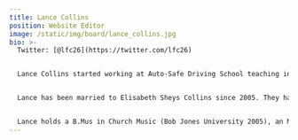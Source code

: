```yaml
---
title: Lance Collins
position: Website Editor
image: /static/img/board/lance_collins.jpg
bio: >-
  Twitter: [@lfc26](https://twitter.com/lfc26)


  Lance Collins started working at Auto-Safe Driving School teaching in the classroom in 2003. In 2005 he started teaching behind the wheel as well as in the classroom. In 2013 Lance became a safety officer for road tests and became the Operations Manager at Auto-Safe. His duties at this time include teaching BTW and classroom, managing the office and instructor staff, and solving any IT issues that arise.


  Lance has been married to Elisabeth Sheys Collins since 2005. They have four kids: James, Piper, Zoë, and Avery. When he is not working, he is usually spending time with them and keeping things under control on the homefront. Lance likes to follow consumer technology through YouTube and different tech blogs.


  Lance holds a B.Mus in Church Music (Bob Jones University 2005), an M.DIv. (Geneva Reformed Seminary 2009), and he has taken courses at Northern Virginia Community College in Driver and Traffic Safety (2009).
---
```

